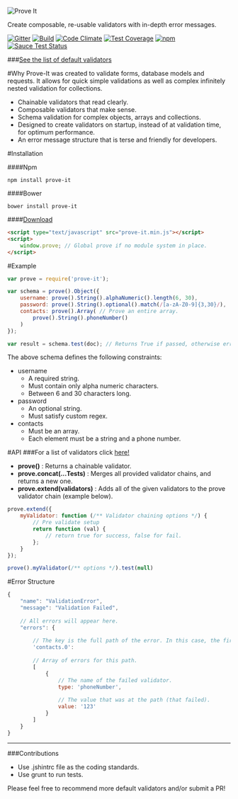 ![Prove It](https://raw.githubusercontent.com/DylanPiercey/Prove-It/master/prove-logo.jpg)

Create composable, re-usable validators with in-depth error messages.

[![Gitter](https://badges.gitter.im/Join%20Chat.svg)](https://gitter.im/DylanPiercey/Prove-It?utm_source=badge&utm_medium=badge&utm_campaign=pr-badge&utm_content=badge)
[![Build](https://travis-ci.org/DylanPiercey/Prove-It.svg?branch=master)](https://travis-ci.org/DylanPiercey/Prove-It)
[![Code Climate](https://codeclimate.com/github/DylanPiercey/Prove-It/badges/gpa.svg)](https://codeclimate.com/github/DylanPiercey/Prove-It)
[![Test Coverage](https://codeclimate.com/github/DylanPiercey/Prove-It/badges/coverage.svg)](https://codeclimate.com/github/DylanPiercey/Prove-It)
[![npm](https://img.shields.io/npm/dm/prove-it.svg)](https://www.npmjs.com/package/prove-it)
[![Sauce Test Status](https://saucelabs.com/browser-matrix/dylanpiercey.svg)](https://saucelabs.com/u/dylanpiercey)

###[See the list of default validators](https://github.com/DylanPiercey/Prove-It/blob/master/Validators.md)

#Why
Prove-It was created to validate forms, database models and requests.
It allows for quick simple validations as well as complex infinitely nested validation for collections.

* Chainable validators that read clearly.
* Composable validators that make sense.
* Schema validation for complex objects, arrays and collections.
* Designed to create validators on startup, instead of at validation time, for optimum performance.
* An error message structure that is terse and friendly for developers.

#Installation

####Npm
```Console
npm install prove-it
```

####Bower
```Console
bower install prove-it

```

####[Download](https://raw.githubusercontent.com/DylanPiercey/Prove-It/master/bin/prove-it.min.js)
```HTML
<script type="text/javascript" src="prove-it.min.js"></script>
<script>
    window.prove; // Global prove if no module system in place.
</script>
```
#Example

```JavaScript
var prove = require('prove-it');

var schema = prove().Object({
    username: prove().String().alphaNumeric().length(6, 30),
    password: prove().String().optional().match(/[a-zA-Z0-9]{3,30}/),
    contacts: prove().Array( // Prove an entire array.
        prove().String().phoneNumber()
    )
});

var result = schema.test(doc); // Returns True if passed, otherwise error object.
```

The above schema defines the following constraints:

* username
    * A required string.
    * Must contain only alpha numeric characters.
    * Between 6 and 30 characters long.
* password
    * An optional string.
    * Must satisfy custom regex.
* contacts
    * Must be an array.
    * Each element must be a string and a phone number.

#API
###For a list of validators click [here!](https://github.com/DylanPiercey/Prove-It/blob/master/Validators.md)
* **prove()** : Returns a chainable validator.
* **prove.concat(...Tests)** : Merges all provided validator chains, and returns a new one.
* **prove.extend(validators)** : Adds all of the given validators to the prove validator chain (example below).
```JavaScript
prove.extend({
    myValidator: function (/** Validator chaining options */) {
        // Pre validate setup
        return function (val) {
            // return true for success, false for fail.
        };
    }
});

prove().myValidator(/** options */).test(null)
```

#Error Structure

```JavaScript
{
    "name": "ValidationError",
    "message": "Validation Failed",
    
    // All errors will appear here.
    "errors": {
        
        // The key is the full path of the error. In this case, the first contact number.
        'contacts.0':
        
        // Array of errors for this path.
        [
            {
                // The name of the failed validator.
                type: 'phoneNumber',
                
                // The value that was at the path (that failed).
                value: '123'
            }
        ]
    }
}
```

---

###Contributions

* Use .jshintrc file as the coding standards.
* Use grunt to run tests.

Please feel free to recommend more default validators and/or submit a PR!
